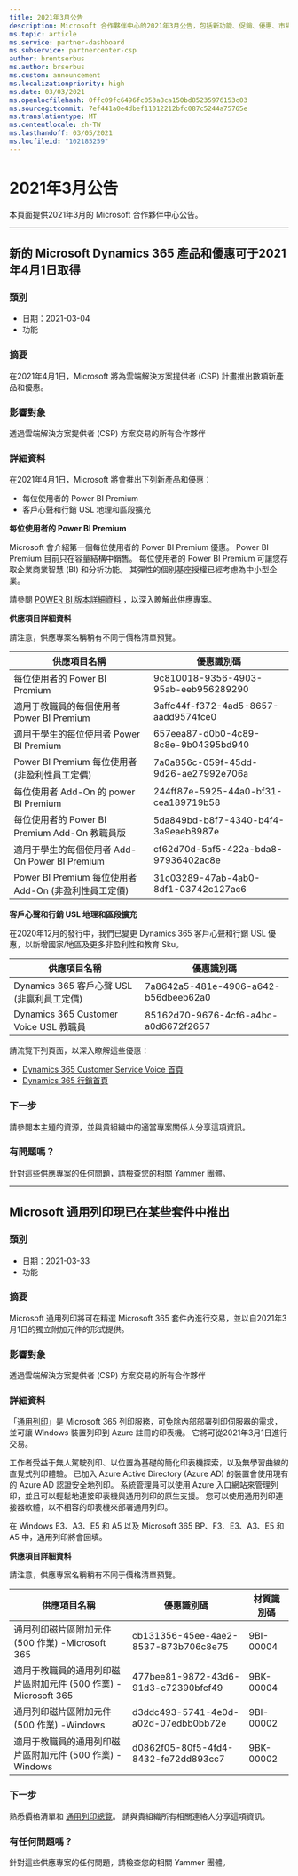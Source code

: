 ```yaml
---
title: 2021年3月公告
description: Microsoft 合作夥伴中心的2021年3月公告，包括新功能、促銷、優惠、市場或現有供應專案的變更。
ms.topic: article
ms.service: partner-dashboard
ms.subservice: partnercenter-csp
author: brentserbus
ms.author: brserbus
ms.custom: announcement
ms.localizationpriority: high
ms.date: 03/03/2021
ms.openlocfilehash: 0ffc09fc6496fc053a8ca150bd85235976153c03
ms.sourcegitcommit: 7ef441a0e4dbef11012212bfc087c5244a75765e
ms.translationtype: MT
ms.contentlocale: zh-TW
ms.lasthandoff: 03/05/2021
ms.locfileid: "102185259"
---
```

# <a name="march-2021-announcements"></a>2021年3月公告

本頁面提供2021年3月的 Microsoft 合作夥伴中心公告。

________________
## <a name="new-microsoft-dynamics-365-products-and-offers-available-on-april-1-2021"></a><a name="2"></a>新的 Microsoft Dynamics 365 產品和優惠可于2021年4月1日取得

### <a name="categories"></a>類別

- 日期：2021-03-04
- 功能

### <a name="summary"></a>摘要

在2021年4月1日，Microsoft 將為雲端解決方案提供者 (CSP) 計畫推出數項新產品和優惠。

### <a name="impacted-audience"></a>影響對象

透過雲端解決方案提供者 (CSP) 方案交易的所有合作夥伴

### <a name="details"></a>詳細資料

在2021年4月1日，Microsoft 將會推出下列新產品和優惠：

- 每位使用者的 Power BI Premium
- 客戶心聲和行銷 USL 地理和區段擴充

**每位使用者的 Power BI Premium**

Microsoft 會介紹第一個每位使用者的 Power BI Premium 優惠。 Power BI Premium 目前只在容量結構中銷售。 每位使用者的 Power BI Premium 可讓您存取企業商業智慧 (BI) 和分析功能。 其彈性的個別基座授權已經考慮為中小型企業。

請參閱 [POWER BI 版本詳細資料](https://docs.microsoft.com/power-platform-release-plan/2020wave2/power-bi/planned-features) ，以深入瞭解此供應專案。


**供應項目詳細資料**

請注意，供應專案名稱稍有不同于價格清單預覽。

| 供應項目名稱 | 優惠識別碼 |
| ------ |----------- |
| 每位使用者的 Power BI Premium | 9c810018-9356-4903-95ab-eeb956289290 | 
| 適用于教職員的每個使用者 Power BI Premium | 3affc44f-f372-4ad5-8657-aadd9574fce0 | 
| 適用于學生的每位使用者 Power BI Premium | 657eea87-d0b0-4c89-8c8e-9b04395bd940 | 
| Power BI Premium 每位使用者 (非盈利性員工定價)  | 7a0a856c-059f-45dd-9d26-ae27992e706a | 
| 每位使用者 Add-On 的 power BI Premium | 244ff87e-5925-44a0-bf31-cea189719b58 | 
| 每位使用者的 Power BI Premium Add-On 教職員版 | 5da849bd-b8f7-4340-b4f4-3a9eaeb8987e | 
| 適用于學生的每個使用者 Add-On Power BI Premium | cf62d70d-5af5-422a-bda8-97936402ac8e | 
| Power BI Premium 每位使用者 Add-On (非盈利性員工定價)  | 31c03289-47ab-4ab0-8df1-03742c127ac6 | 

**客戶心聲和行銷 USL 地理和區段擴充**

在2020年12月的發行中，我們已變更 Dynamics 365 客戶心聲和行銷 USL 優惠，以新增國家/地區及更多非盈利性和教育 Sku。

| 供應項目名稱 | 優惠識別碼 |
| ------ |----------- |
| Dynamics 365 客戶心聲 USL (非贏利員工定價)  | 7a8642a5-481e-4906-a642-b56dbeeb62a0 |
| Dynamics 365 Customer Voice USL 教職員 | 85162d70-9676-4cf6-a4bc-a0d6672f2657 |

請流覽下列頁面，以深入瞭解這些優惠：

- [Dynamics 365 Customer Service Voice 首頁](https://dynamics.microsoft.com/customer-voice/overview/)
- [Dynamics 365 行銷首頁](https://dynamics.microsoft.com/customer-voice/overview/)

### <a name="next-steps"></a>下一步

請參閱本主題的資源，並與貴組織中的適當專案關係人分享這項資訊。  

### <a name="questions"></a>有問題嗎？

針對這些供應專案的任何問題，請檢查您的相關 Yammer 團體。 

________________
## <a name="microsoft-universal-print-now-available-in-some-suites"></a><a name="1"></a> Microsoft 通用列印現已在某些套件中推出

### <a name="categories"></a>類別

- 日期：2021-03-33
- 功能

### <a name="summary"></a>摘要

Microsoft 通用列印將可在精選 Microsoft 365 套件內進行交易，並以自2021年3月1日的獨立附加元件的形式提供。

### <a name="impacted-audience"></a>影響對象

透過雲端解決方案提供者 (CSP) 方案交易的所有合作夥伴

### <a name="details"></a>詳細資料

「[通用列印](https://aka.ms/universalprint)」是 Microsoft 365 列印服務，可免除內部部署列印伺服器的需求，並可讓 Windows 裝置列印到 Azure 註冊的印表機。 它將可從2021年3月1日進行交易。

工作者受益于無人駕駛列印、以位置為基礎的簡化印表機探索，以及無學習曲線的直覺式列印體驗。 已加入 Azure Active Directory (Azure AD) 的裝置會使用現有的 Azure AD 認證安全地列印。 系統管理員可以使用 Azure 入口網站來管理列印，並且可以輕鬆地連接印表機與通用列印的原生支援。 您可以使用通用列印連接器軟體，以不相容的印表機來部署通用列印。

在 Windows E3、A3、E5 和 A5 以及 Microsoft 365 BP、F3、E3、A3、E5 和 A5 中，通用列印將會回填。  

**供應項目詳細資料**

請注意，供應專案名稱稍有不同于價格清單預覽。

| 供應項目名稱 | 優惠識別碼 | 材質識別碼 |
| ------ |----------- |----------- |  
| 通用列印磁片區附加元件 (500 作業) -Microsoft 365  | cb131356-45ee-4ae2-8537-873b706c8e75     | 9BI-00004   |
| 適用于教職員的通用列印磁片區附加元件 (500 作業) -Microsoft 365   | 477bee81-9872-43d6-91d3-c72390bfcf49   | 9BK-00004   |
| 通用列印磁片區附加元件 (500 作業) -Windows    | d3ddc493-5741-4e0d-a02d-07edbb0bb72e   | 9BI-00002   |
| 適用于教職員的通用列印磁片區附加元件 (500 作業) -Windows   |  d0862f05-80f5-4fd4-8432-fe72dd893cc7  | 9BK-00002   |

### <a name="next-steps"></a>下一步

熟悉價格清單和 [通用列印總覽](/universal-print/fundamentals/universal-print-whatis)。 請與貴組織所有相關連絡人分享這項資訊。

### <a name="questions"></a>有任何問題嗎？

針對這些供應專案的任何問題，請檢查您的相關 Yammer 團體。
